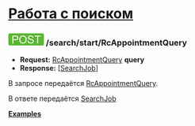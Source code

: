 [Работа с поиском](../../index.md)
==================================

### ![POST](../../../../img/post.png) /search/start/RcAppointmentQuery
* **Request:** [RcAppointmentQuery](../../../../types/types.md#rcappointmentquery) **query**
* **Response:** [[SearchJob](../../../../types/types.md#searchjob)]

В запросе передаётся [RcAppointmentQuery](../../../../types/types.md#rcappointmentquery). 

В ответе передаётся [SearchJob](../../../../types/types.md#searchjob)

**[Examples](examples/RcAppointmentQuery.md)**
